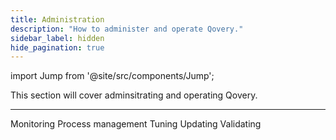 ```yaml
---
title: Administration
description: "How to administer and operate Qovery."
sidebar_label: hidden
hide_pagination: true
---
```


import Jump from '@site/src/components/Jump';

This section will cover adminsitrating and operating Qovery.

---

<Jump to="/docs/administration/monitoring/">Monitoring</Jump>
<Jump to="/docs/administration/process-management/">Process management</Jump>
<Jump to="/docs/administration/tuning/">Tuning</Jump>
<Jump to="/docs/administration/updating/">Updating</Jump>
<Jump to="/docs/administration/validating/">Validating</Jump>



